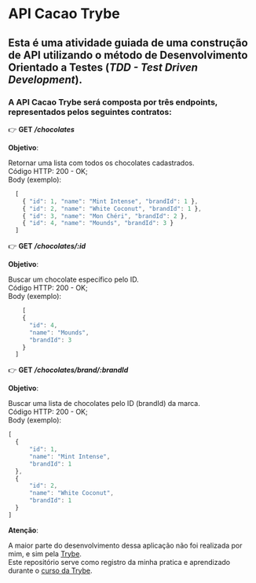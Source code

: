 # API Cacao Trybe  

## Esta é uma atividade guiada de uma construção de API utilizando o método de Desenvolvimento Orientado a Testes (***TDD - Test Driven Development***).

### A API **Cacao Trybe** será composta por três endpoints, representados pelos seguintes contratos:  
👉 **GET** ***/chocolates***  

**Objetivo**:  

Retornar uma lista com todos os chocolates cadastrados.  
Código HTTP: 200 - OK;  
Body (exemplo):    
```javascript 
  [
    { "id": 1, "name": "Mint Intense", "brandId": 1 },
    { "id": 2, "name": "White Coconut", "brandId": 1 },
    { "id": 3, "name": "Mon Chéri", "brandId": 2 },
    { "id": 4, "name": "Mounds", "brandId": 3 }
  ]
```  
👉 **GET** ***/chocolates/:id***

**Objetivo**:  

Buscar um chocolate específico pelo ID.  
Código HTTP: 200 - OK;  
Body (exemplo):

```javascript 
    [
    {
      "id": 4,
      "name": "Mounds",
      "brandId": 3
    }
  ]
```  
  
👉 **GET** ***/chocolates/brand/:brandId***

**Objetivo**:

Buscar uma lista de chocolates pelo ID (brandId) da marca.  
Código HTTP: 200 - OK;  
Body (exemplo):

```javascript 
[
  {
      "id": 1,
      "name": "Mint Intense",
      "brandId": 1
  },
  {
      "id": 2,
      "name": "White Coconut",
      "brandId": 1
  }
]
```
**Atenção**:  

A maior parte do desenvolvimento dessa aplicação não foi realizada por mim, e sim pela [Trybe](https://github.com/betrybe).  
Este repositório serve como registro da minha pratica e aprendizado durante o [curso da Trybe](https://betrybe.com/).

